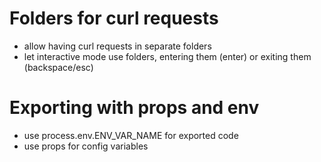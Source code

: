 # Folders for curl requests
- allow having curl requests in separate folders
- let interactive mode use folders, entering them (enter) or exiting them (backspace/esc)

# Exporting with props and env
- use process.env.ENV_VAR_NAME for exported code
- use props for config variables
